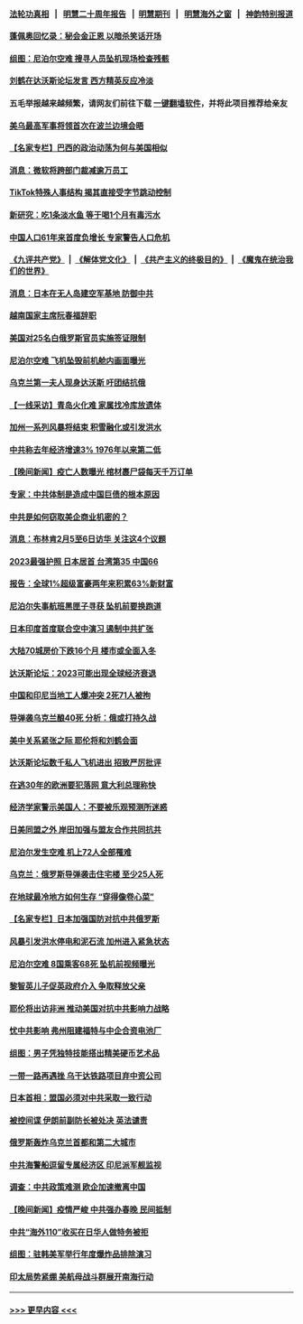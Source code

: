 #### [法轮功真相](https://github.com/gfw-breaker/truth/blob/master/README.md?t=0) &nbsp;&nbsp;|&nbsp;&nbsp; [明慧二十周年报告](https://github.com/gfw-breaker/mh-reports/blob/master/README.md?t=0) &nbsp;&nbsp;|&nbsp;&nbsp;[明慧期刊](https://github.com/gfw-breaker/mh-qikan) &nbsp;&nbsp;|&nbsp;&nbsp; [明慧海外之窗](https://github.com/gfw-breaker/mh-news/blob/master/README.md?t=0) &nbsp;&nbsp;|&nbsp;&nbsp; [神韵特别报道](https://github.com/gfw-breaker/mh-news/blob/master/shenyun.md?t=0)
#### [蓬佩奥回忆录：秘会金正恩 以暗杀笑话开场](../pages/nsc418/n13909550.md?t=01181243) 
#### [组图：尼泊尔空难 搜寻人员坠机现场检查残骸](../pages/nsc418/n13909052.md?t=01181243) 
#### [刘鹤在达沃斯论坛发言 西方精英反应冷淡](../pages/nsc418/n13909504.md?t=01181243) 
#### 五毛举报越来越频繁，请网友们前往下载 [一键翻墙软件](https://github.com/gfw-breaker/ssr-accounts)，并将此项目推荐给亲友
#### [美乌最高军事将领首次在波兰边境会晤](../pages/nsc418/n13909549.md?t=01181243) 
#### [【名家专栏】巴西的政治动荡为何与美国相似](../pages/nsc418/n13907665.md?t=01181243) 
#### [消息：微软将跨部门裁减逾万员工](../pages/nsc418/n13909515.md?t=01181243) 
#### [TikTok特殊人事结构 揭其直接受字节跳动控制](../pages/nsc418/n13909460.md?t=01181243) 
#### [新研究：吃1条淡水鱼 等于喝1个月有毒污水](../pages/nsc418/n13909472.md?t=01181243) 
#### [中国人口61年来首度负增长 专家警告人口危机](../pages/nsc418/n13909055.md?t=01181243) 
#### [《九评共产党》](https://github.com/begood0513/9ping.md/blob/master/README.md) &nbsp;|&nbsp; [《解体党文化》](../../../../jtdwh.md/blob/master/README.md)  &nbsp;|&nbsp; [《共产主义的终极目的》](../../../../gczydzjmd.md/blob/master/README.md) &nbsp;|&nbsp; [《魔鬼在统治我们的世界》](../../../../mgztzwmdsj.md/blob/master/README.md) 
#### [消息：日本在无人岛建空军基地 防御中共](../pages/nsc418/n13909389.md?t=01181243) 
#### [越南国家主席阮春福辞职](../pages/nsc418/n13909448.md?t=01181243) 
#### [美国对25名白俄罗斯官员实施签证限制](../pages/nsc418/n13909449.md?t=01181243) 
#### [尼泊尔空难 飞机坠毁前机舱内画面曝光](../pages/nsc418/n13909404.md?t=01181243) 
#### [乌克兰第一夫人现身达沃斯 吁团结抗俄](../pages/nsc418/n13909325.md?t=01181243) 
#### [【一线采访】青岛火化难 家属找冷库放遗体](../pages/nsc418/n13908485.md?t=01181243) 
#### [加州一系列风暴将结束 积雪融化或引发洪水](../pages/nsc418/n13909025.md?t=01181243) 
#### [中共称去年经济增速3% 1976年以来第二低](../pages/nsc418/n13909053.md?t=01181243) 
#### [【晚间新闻】疫亡人数曝光 棺材裹尸袋每天千万订单](../pages/nsc418/n13908645.md?t=01181243) 
#### [专家：中共体制是造成中国巨债的根本原因](../pages/nsc418/n13908994.md?t=01181243) 
#### [中共是如何窃取美企商业机密的？](../pages/nsc418/n13908903.md?t=01181243) 
#### [消息：布林肯2月5至6日访华 关注这4个议题](../pages/nsc418/n13908748.md?t=01181243) 
#### [2023最强护照 日本居首 台湾第35 中国66](../pages/nsc418/n13908774.md?t=01181243) 
#### [报告：全球1%超级富豪两年来积累63%新财富](../pages/nsc418/n13908741.md?t=01181243) 
#### [尼泊尔失事航班黑匣子寻获 坠机前要换跑道](../pages/nsc418/n13908642.md?t=01181243) 
#### [日本印度首度联合空中演习 遏制中共扩张](../pages/nsc418/n13908611.md?t=01181243) 
#### [大陆70城房价下跌16个月 楼市或全面入冬](../pages/nsc418/n13908344.md?t=01181243) 
#### [达沃斯论坛：2023可能出现全球经济衰退](../pages/nsc418/n13908570.md?t=01181243) 
#### [中国和印尼当地工人爆冲突 2死71人被拘](../pages/nsc418/n13908610.md?t=01181243) 
#### [导弹袭乌克兰酿40死 分析：俄或打持久战](../pages/nsc418/n13908514.md?t=01181243) 
#### [美中关系紧张之际 耶伦将和刘鹤会面](../pages/nsc418/n13908554.md?t=01181243) 
#### [达沃斯论坛数千私人飞机进出 招致严厉批评](../pages/nsc418/n13907788.md?t=01181243) 
#### [在逃30年的欧洲要犯落网 意大利总理称快](../pages/nsc418/n13908388.md?t=01181243) 
#### [经济学家警示美国人：不要被乐观预测所迷惑](../pages/nsc418/n13908289.md?t=01181243) 
#### [日美同盟之外 岸田加强与盟友合作共同抗共](../pages/nsc418/n13908041.md?t=01181243) 
#### [尼泊尔发生空难 机上72人全部罹难](../pages/nsc418/n13907419.md?t=01181243) 
#### [乌克兰：俄罗斯导弹袭击住宅楼 至少25人死](../pages/nsc418/n13907758.md?t=01181243) 
#### [在地球最冷地方如何生存 “穿得像卷心菜”](../pages/nsc418/n13907780.md?t=01181243) 
#### [【名家专栏】日本加强国防对抗中共俄罗斯](../pages/nsc418/n13907657.md?t=01181243) 
#### [风暴引发洪水停电和泥石流 加州进入紧急状态](../pages/nsc418/n13907598.md?t=01181243) 
#### [尼泊尔空难 8国乘客68死 坠机前视频曝光](../pages/nsc418/n13907683.md?t=01181243) 
#### [黎智英儿子促英政府介入 争取释放父亲](../pages/nsc418/n13907446.md?t=01181243) 
#### [耶伦将出访非洲 推动美国对抗中共影响力战略](../pages/nsc418/n13907150.md?t=01181243) 
#### [忧中共影响 弗州阻建福特与中企合资电池厂](../pages/nsc418/n13907096.md?t=01181243) 
#### [组图：男子凭独特技能搭出精美硬币艺术品](../pages/nsc418/n13906781.md?t=01181243) 
#### [一带一路再遇挫 乌干达铁路项目弃中资公司](../pages/nsc418/n13906962.md?t=01181243) 
#### [日本首相：盟国必须对中共采取一致行动](../pages/nsc418/n13906985.md?t=01181243) 
#### [被控间谍 伊朗前副防长被处决 英法谴责](../pages/nsc418/n13906967.md?t=01181243) 
#### [俄罗斯轰炸乌克兰首都和第二大城市](../pages/nsc418/n13906913.md?t=01181243) 
#### [中共海警船逗留专属经济区 印尼派军舰监视](../pages/nsc418/n13906847.md?t=01181243) 
#### [调查：中共政策难测 欧企加速撤离中国](../pages/nsc418/n13906766.md?t=01181243) 
#### [【晚间新闻】疫情严峻 中共强办春晚 民间抵制](../pages/nsc418/n13906448.md?t=01181243) 
#### [中共“海外110”收买在日华人做特务被拒](../pages/nsc418/n13906538.md?t=01181243) 
#### [组图：驻韩美军举行年度爆炸品排除演习](../pages/nsc418/n13906272.md?t=01181243) 
#### [印太局势紧绷 美航母战斗群展开南海行动](../pages/nsc418/n13906661.md?t=01181243) 

----
#### [ >>> 更早内容 <<< ](../indexes/nsc418-earlier.md)

